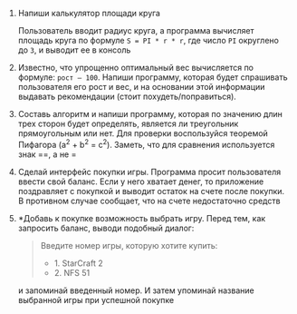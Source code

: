 1. Напиши калькулятор площади круга

   Пользователь вводит радиус круга, а программа вычисляет площадь круга по формуле `S = PI * r * r`, где число `PI` округлено до `3`, и выводит ее в консоль
   
1. Известно, что упрощенно оптимальный вес вычисляется по формуле: `рост – 100`. Напиши программу, которая будет спрашивать пользователя его рост и вес, и на основании этой информации выдавать рекомендации (стоит похудеть/поправиться).

1. Составь алгоритм и напиши программу, которая по значению длин трех сторон будет определять, является ли треугольник прямоугольным или нет. Для проверки воспользуйся теоремой Пифагора (a<sup>2</sup> + b<sup>2</sup> = c<sup>2</sup>). Заметь, что для сравнения используется знак ==, а не =

1. Сделай интерфейс покупки игры. Программа просит пользователя ввести свой баланс. Если у него хватает денег, то приложение поздравляет с покупкой и выводит остаток на счете после покупки. В противном случае сообщает, что на счете недостаточно средств

1. \*Добавь к покупке возможность выбрать игру. Перед тем, как запросить баланс, выводи подобный диалог:
    > Введите номер игры, которую хотите купить:
    > * 1\. StarCraft 2
    > * 2\. NFS 51
    
    и запоминай введенный номер. И затем упоминай название выбранной игры при успешной покупке
